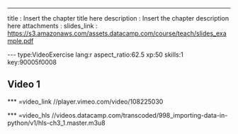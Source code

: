 ---
title       : Insert the chapter title here
description : Insert the chapter description here
attachments :
  slides_link : https://s3.amazonaws.com/assets.datacamp.com/course/teach/slides_example.pdf

--- type:VideoExercise lang:r aspect_ratio:62.5 xp:50 skills:1 key:90005f0008
## Video 1

*** =video_link
//player.vimeo.com/video/108225030

*** =video_hls
//videos.datacamp.com/transcoded/998_importing-data-in-python/v1/hls-ch3_1.master.m3u8

